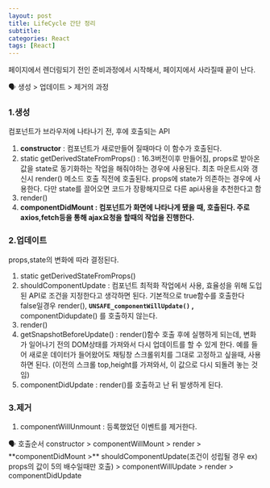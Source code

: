 ```yaml
---
layout: post
title: LifeCycle 간단 정리
subtitle:
categories: React
tags: [React]
---
```



페이지에서 렌더링되기 전인 준비과정에서 시작해서, 페이지에서 사라질때 끝이 난다.

<aside>
🗣 생성 > 업데이트 > 제거의 과정
</aside>

### 1.생성

컴포넌트가 브라우저에 나타나기 전, 후에 호출되는 API

1. **constructor** : 컴포넌트가 새로만들어 질때마다 이 함수가 호출된다.
2. static  getDerivedStateFromProps() : 16.3버전이후 만들어짐, props로 받아온 값을 state로 동기화하는 작업을 해줘야하는 경우에 사용된다. 최초 마운트시와 갱신시 render() 메소드 호출 직전에 호출된다.  props에 state가 의존하는 경우에 사용한다.  다만 state를 끌어오면 코드가 장황해지므로 다른 api사용을 추천한다고 함
3. render()
4. **componentDidMount : 컴포넌트가 화면에 나타나게 됐을 때, 호출된다. 주로 axios,fetch등을 통해 ajax요청을 할때의 작업을 진행한다.**

### 2.업데이트

props,state의 변화에 따라 결정된다. 

1. static getDerivedStateFromProps()
2. shouldComponentUpdate : 컴포넌트 최적화 작업에서 사용,  효율성을 위해 도입된 API로 조건을 지정한다고 생각하면 된다. 기본적으로 true함수를 호출한다 false일경우 render(), **`UNSAFE_componentWillUpdate()` ,** componentDidupdate() 를 호출하지 않는다.
3. render()
4. getSnapshotBeforeUpdate()  : render()함수 호출 후에 실행하게 되는데, 변화가 일어나기 전의 DOM상태를 가져와서 다시 업데이트를 할 수 있게 한다.  예를 들어 새로운 데이터가 들어왔어도 채팅창 스크롤위치를 그대로 고정하고 싶을때,  사용하면 된다. (이전의 스크롤 top,height를 가져와서, 이 값으로 다시 되돌려 놓는 것임)
5. componentDidUpdate : render()를 호출하고 난 뒤 발생하게 된다. 

### 3.제거

1. componentWillUnmount : 등록했었던 이벤트를 제거한다.

<aside>
🗣 호출순서 constructor > componentWillMount  > render > **componentDidMount >** shouldComponentUpdate(조건이 성립될 경우 ex) props의 값이 5의 배수일때만 호출) >  componentWillUpdate > render > componentDidUpdate
</aside>